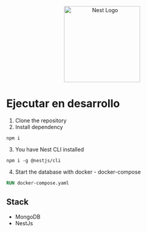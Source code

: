 <p align="center">
  <a href="http://nestjs.com/" target="blank"><img src="https://nestjs.com/img/logo-small.svg" width="200" alt="Nest Logo" /></a>
</p>

# Ejecutar en desarrollo

1. Clone the repository
2. Install dependency
```
npm i
```
3. You have Nest CLI installed
```shell
npm i -g @nestjs/cli
```

4. Start the database with docker - docker-compose
```dockerfile
RUN docker-compose.yaml
```

## Stack
* MongoDB
* NestJs
